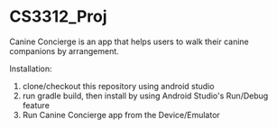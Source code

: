 # CS3312_Proj
Canine Concierge is an app that helps users to walk their canine companions by arrangement.

Installation:

1. clone/checkout this repository using android studio
2. run gradle build, then install by using Android Studio's Run/Debug feature
3. Run Canine Concierge app from the Device/Emulator

